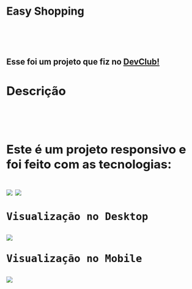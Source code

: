 <h1>Easy Shopping<h1/>
<br>
<h2>Esse foi um projeto que fiz no <a href="https://rodolfomori.com.br/devclub/">DevClub!<a/><h2/>
  
  <h2>Descrição<h2/>
  <br>
  <p>Este é um projeto responsivo e foi feito com as tecnologias:<p/>
    <img src="https://img.shields.io/badge/HTML-239120?style=for-the-badge&logo=html5&logoColor=white"/> 
    <img src="https://img.shields.io/badge/CSS-239120?&style=for-the-badge&logo=css3&logoColor=white"/>
  <br>
    
    Visualização no Desktop
  
  <img src="https://github.com/AlefReis20/Projeto-Responsivo/blob/master/assets/desktop.png?raw=true"/>
    <br>
    
    Visualização no Mobile
    
  <img src="https://github.com/AlefReis20/Projeto-Responsivo/blob/master/assets/mobile.png?raw=true"/>
    
    
  

